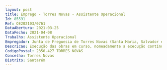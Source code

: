 ```yaml
--- 
layout: post
title: Emprego - Torres Novas - Assistente Operacional
Id: 85591
Ref: OE202103/0761
DataAbertura: 2021-03-25
DataFecho: 2021-04-08
Trabalho: Assistente Operacional
Empregador: Junta de Freguesia de Torres Novas (Santa Maria, Salvador e Santiago)
Descricao: Execução das obras em curso, nomeadamente a execução contínua de trabalhos de conservação dos pavimentos  assegurar o ponto de escoamento de águas, tendo sempre para esse fim de limpar valetas, remover do pavimento lamas e imundícies, desobstruir aquedutos e compor bermas  conservar as obras de arte limpas da terra e da vegetação ou de quaisquer outros objetos estranhos  cuidar da limpeza e conservação dos sinais das vias.
CodigoPostal: 2350-427 TORRES NOVAS
Concelho: Torres Novas
Distrito: Santarém
--- 
```

